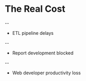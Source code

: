 # The Real Cost

--

- ETL pipeline delays

--

- Report development blocked

--

- Web developer productivity loss

